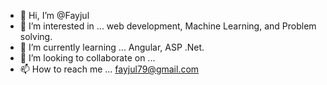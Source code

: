 - 👋 Hi, I’m @Fayjul
- 👀 I’m interested in ...  web development, Machine Learning, and Problem solving.
- 🌱 I’m currently learning ... Angular, ASP .Net.
- 💞️ I’m looking to collaborate on ...
- 📫 How to reach me ... fayjul79@gmail.com

<!---
Fayjul/Fayjul is a ✨ special ✨ repository because its `README.md` (this file) appears on your GitHub profile.
You can click the Preview link to take a look at your changes.
--->
